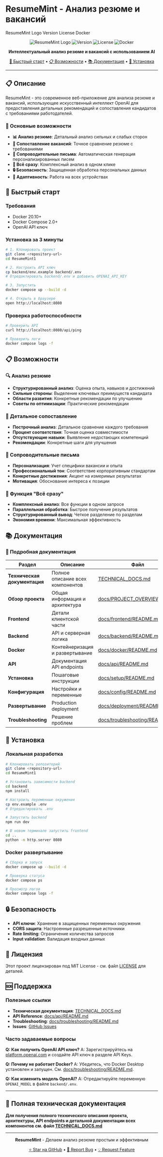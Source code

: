 # ResumeMint - Анализ резюме и вакансий

<!-- Vercel deployment update -->
ResumeMint Logo Version License Docker

<div align="center">

![ResumeMint Logo](https://img.shields.io/badge/ResumeMint-AI%20Powered-blue?style=for-the-badge&logo=openai)
![Version](https://img.shields.io/badge/version-1.0.0-green?style=for-the-badge)
![License](https://img.shields.io/badge/license-MIT-blue?style=for-the-badge)
![Docker](https://img.shields.io/badge/Docker-Ready-blue?style=for-the-badge&logo=docker)

**Интеллектуальный анализ резюме и вакансий с использованием AI**

[🚀 Быстрый старт](#-быстрый-старт) • [📋 Возможности](#-возможности) • [📚 Документация](#-документация) • [🔧 Установка](#-установка)

</div>

---

## 📋 Описание

ResumeMint - это современное веб-приложение для анализа резюме и вакансий, использующее искусственный интеллект OpenAI для предоставления детальных рекомендаций и сопоставления кандидатов с требованиями работодателей.

### 🎯 Основные возможности

- **📊 Анализ резюме**: Детальный анализ сильных и слабых сторон
- **🎯 Сопоставление вакансий**: Точное сравнение резюме с требованиями
- **📝 Сопроводительные письма**: Автоматическая генерация персонализированных писем
- **🚀 Всё сразу**: Комплексный анализ в одном клике
- **🔒 Безопасность**: Защищенная обработка персональных данных
- **📱 Адаптивность**: Работа на всех устройствах

## 🚀 Быстрый старт

### Требования
- Docker 20.10+
- Docker Compose 2.0+
- OpenAI API ключ

### Установка за 3 минуты

```bash
# 1. Клонировать проект
git clone <repository-url>
cd ResumeMint1

# 2. Настроить API ключ
cp backend/env.example backend/.env
# Отредактировать backend/.env и добавить OPENAI_API_KEY

# 3. Запустить
docker compose up --build -d

# 4. Открыть в браузере
open http://localhost:8080
```

### Проверка работоспособности

```bash
# Проверить API
curl http://localhost:8080/api/ping

# Проверить логи
docker compose logs -f
```

## 📋 Возможности

### 🔍 Анализ резюме
- **Структурированный анализ**: Оценка опыта, навыков и достижений
- **Сильные стороны**: Выделение ключевых преимуществ кандидата
- **Области развития**: Конкретные рекомендации по улучшению
- **Советы по оптимизации**: Практические рекомендации

### 🎯 Детальное сопоставление
- **Построчный анализ**: Детальное сравнение каждого требования
- **Процент соответствия**: Точная оценка совместимости
- **Отсутствующие навыки**: Выявление недостающих компетенций
- **Рекомендации**: Конкретные шаги для улучшения

### 📝 Сопроводительные письма
- **Персонализация**: Учет специфики вакансии и опыта
- **Профессиональный тон**: Соответствие корпоративным стандартам
- **Конкретные достижения**: Акцент на измеримых результатах
- **Мотивация**: Обоснование интереса к позиции

### 🚀 Функция "Всё сразу"
- **Комплексный анализ**: Все функции в одном запросе
- **Параллельная обработка**: Быстрое получение результатов
- **Структурированный вывод**: Четкое разделение по разделам
- **Экономия времени**: Максимальная эффективность

## 📚 Документация

### 📖 Подробная документация

| Раздел | Описание | Файл |
|--------|----------|------|
| **Техническая документация** | Полное описание всех компонентов | [TECHNICAL_DOCS.md](TECHNICAL_DOCS.md) |
| **Обзор проекта** | Общая информация и архитектура | [docs/PROJECT_OVERVIEW.md](docs/PROJECT_OVERVIEW.md) |
| **Frontend** | Детали клиентской части | [docs/frontend/README.md](docs/frontend/README.md) |
| **Backend** | API и серверная логика | [docs/backend/README.md](docs/backend/README.md) |
| **Docker** | Контейнеризация и развертывание | [docs/docker/README.md](docs/docker/README.md) |
| **API** | Документация API endpoints | [docs/api/README.md](docs/api/README.md) |
| **Установка** | Пошаговые инструкции | [docs/setup/README.md](docs/setup/README.md) |
| **Конфигурация** | Настройки и переменные | [docs/config/README.md](docs/config/README.md) |
| **Развертывание** | Production deployment | [docs/deployment/README.md](docs/deployment/README.md) |
| **Troubleshooting** | Решение проблем | [docs/troubleshooting/README.md](docs/troubleshooting/README.md) |

## 🔧 Установка

### Локальная разработка

```bash
# Клонировать репозиторий
git clone <repository-url>
cd ResumeMint1

# Установить зависимости backend
cd backend
npm install

# Настроить переменные окружения
cp env.example .env
# Отредактировать .env

# Запустить backend
npm run dev

# В новом терминале запустить frontend
cd ..
python -m http.server 8080
```

### Docker развертывание

```bash
# Сборка и запуск
docker compose up --build -d

# Проверка статуса
docker compose ps

# Просмотр логов
docker compose logs -f
```

## 🔒 Безопасность

- **API ключи**: Хранение в защищенных переменных окружения
- **CORS защита**: Настроенные разрешенные источники
- **Rate limiting**: Ограничение количества запросов
- **Input validation**: Валидация входных данных

## 📄 Лицензия

Этот проект лицензирован под MIT License - см. файл [LICENSE](LICENSE) для деталей.

## 🆘 Поддержка

### Полезные ссылки

- **Техническая документация**: [TECHNICAL_DOCS.md](TECHNICAL_DOCS.md)
- **API Reference**: [docs/api/README.md](docs/api/README.md)
- **Troubleshooting**: [docs/troubleshooting/README.md](docs/troubleshooting/README.md)
- **Issues**: [GitHub Issues](https://github.com/your-repo/issues)

### Часто задаваемые вопросы

**Q: Как получить OpenAI API ключ?**
A: Зарегистрируйтесь на [platform.openai.com](https://platform.openai.com) и создайте API ключ в разделе API Keys.

**Q: Почему не работает Docker?**
A: Убедитесь, что Docker Desktop установлен и запущен. См. [docs/troubleshooting/README.md](docs/troubleshooting/README.md).

**Q: Как изменить модель OpenAI?**
A: Отредактируйте переменную `OPENAI_MODEL` в файле `backend/.env`.

---

## 📖 Полная техническая документация

**Для получения полного технического описания проекта, архитектуры, API endpoints и детальной документации всех компонентов см. файл [TECHNICAL_DOCS.md](TECHNICAL_DOCS.md)**

---

<div align="center">

**ResumeMint** - Делаем анализ резюме простым и эффективным

[⭐ Star на GitHub](https://github.com/your-repo) • [🐛 Report Bug](https://github.com/your-repo/issues) • [💡 Request Feature](https://github.com/your-repo/issues)

</div>
